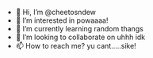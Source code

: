 - 👋 Hi, I’m @cheetosndew
- 👀 I’m interested in powaaaa!
- 🌱 I’m currently learning random thangs
- 💞️ I’m looking to collaborate on uhhh idk
- 📫 How to reach me? yu cant.....sike!

<!---
cheetosndew/cheetosndew is a ✨ special ✨ repository because its `README.md` (this file) appears on your GitHub profile.
You can click the Preview link to take a look at your changes.
--->
